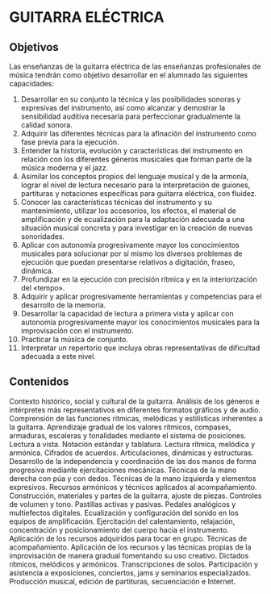 # **GUITARRA ELÉCTRICA**

## **Objetivos**

Las enseñanzas de la guitarra eléctrica de las enseñanzas profesionales de música tendrán como objetivo desarrollar en el alumnado las siguientes capacidades: 

1) Desarrollar en su conjunto la técnica y las posibilidades sonoras y expresivas del instrumento, así como alcanzar y demostrar la sensibilidad auditiva necesaria para perfeccionar gradualmente la calidad sonora.   
2) Adquirir las diferentes técnicas para la afinación del instrumento como fase previa para la ejecución.   
3) Entender la historia, evolución y características del instrumento en relación con los diferentes géneros musicales que forman parte de la música moderna y el jazz.   
4) Asimilar los conceptos propios del lenguaje musical y de la armonía, lograr el nivel de lectura necesario para la interpretación de guiones, partituras y notaciones específicas para guitarra eléctrica, con fluidez.   
5) Conocer las características técnicas del instrumento y su mantenimiento, utilizar los accesorios, los efectos, el material de amplificación y de ecualización para la adaptación adecuada a una situación musical concreta y para investigar en la creación de nuevas sonoridades.   
6) Aplicar con autonomía progresivamente mayor los conocimientos musicales para solucionar por sí mismo los diversos problemas de ejecución que puedan presentarse relativos a digitación, fraseo, dinámica.   
7) Profundizar en la ejecución con precisión rítmica y en la interiorización del «tempo».   
8) Adquirir y aplicar progresivamente herramientas y competencias para el desarrollo de la memoria.   
9) Desarrollar la capacidad de lectura a primera vista y aplicar con autonomía progresivamente mayor los conocimientos musicales para la improvisación con el instrumento.   
10) Practicar la música de conjunto.   
11) Interpretar un repertorio que incluya obras representativas de dificultad adecuada a este nivel.

## **Contenidos**

Contexto histórico, social y cultural de la guitarra. Análisis de los géneros e intérpretes más representativos en diferentes formatos gráficos y de audio. Comprensión de las funciones rítmicas, melódicas y estilísticas inherentes a la guitarra. Aprendizaje gradual de los valores rítmicos, compases, armaduras, escaleras y tonalidades mediante el sistema de posiciones. Lectura a vista. Notación estándar y tablatura. Lectura rítmica, melódica y armónica. Cifrados de acuerdos. Articulaciones, dinámicas y estructuras. Desarrollo de la independencia y coordinación de las dos manos de forma progresiva mediante ejercitaciones mecánicas. Técnicas de la mano derecha con púa y con dedos. Técnicas de la mano izquierda y elementos expresivos. Recursos armónicos y técnicos aplicados al acompañamiento. Construcción, materiales y partes de la guitarra, ajuste de piezas. Controles de volumen y tono. Pastillas activas y pasivas. Pedales analógicos y multiefectos digitales. Ecualización y configuración del sonido en los equipos de amplificación. Ejercitación del calentamiento, relajación, concentración y posicionamiento del cuerpo hacia el instrumento. Aplicación de los recursos adquiridos para tocar en grupo. Técnicas de acompañamiento. Aplicación de los recursos y las técnicas propias de la improvisación de manera gradual fomentando su uso creativo. Dictados rítmicos, melódicos y armónicos. Transcripciones de solos. Participación y asistencia a exposiciones, conciertos, jams y seminarios especializados. Producción musical, edición de partituras, secuenciación e Internet.